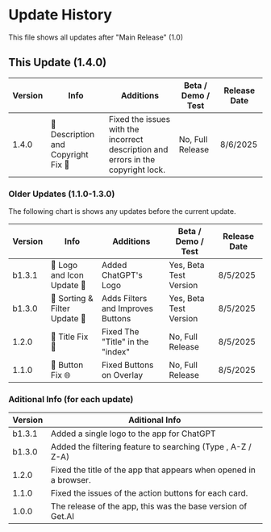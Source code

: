 # Update History

This file shows all updates after "Main Release" (1.0)

## This Update (1.4.0)
| Version | Info | Additions | Beta / Demo / Test | Release Date |
| ------- | ------------------ | ------------------ | ------------------|---------------|
| 1.4.0   | 🔨 Description and Copyright Fix 💬 | Fixed the issues with the incorrect description and errors in the copyright lock. | No, Full Release | 8/6/2025 |

### Older Updates (1.1.0-1.3.0)

The following chart is shows any updates before the current update.

| Version | Info | Additions | Beta / Demo / Test | Release Date |
| ------- | ------------------ | ------------------ | ------------------| ---------------- |
| b1.3.1   | 🔨 Logo and Icon Update 🔣 | Added ChatGPT's Logo | Yes, Beta Test Version | 8/5/2025 |
| b1.3.0   | 🔨 Sorting & Filter Update 🥇 | Adds Filters and Improves Buttons | Yes, Beta Test Version | 8/5/2025 |
| 1.2.0   | 🔨 Title Fix 💬 | Fixed The "Title" in the "index" | No, Full Release | 8/5/2025 |
| 1.1.0   | 🔨 Button Fix 🌐 | Fixed Buttons on Overlay | No, Full Release | 8/5/2025 |

### Aditional Info (for each update)

| Version | Aditional Info |
| ------- | -------------- |
| b1.3.1 | Added a single logo to the app for ChatGPT |
| b1.3.0 | Added the filtering feature to searching (Type , A-Z / Z-A) |
| 1.2.0 | Fixed the title of the app that appears when opened in a browser. |
| 1.1.0 | Fixed the issues of the action buttons for each card. |
| 1.0.0 | The release of the app, this was the base version of Get.AI |
